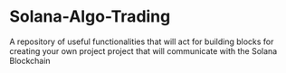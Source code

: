 # Solana-Algo-Trading
A repository of useful functionalities that will act for building blocks for creating your own project project that will communicate with the Solana Blockchain
